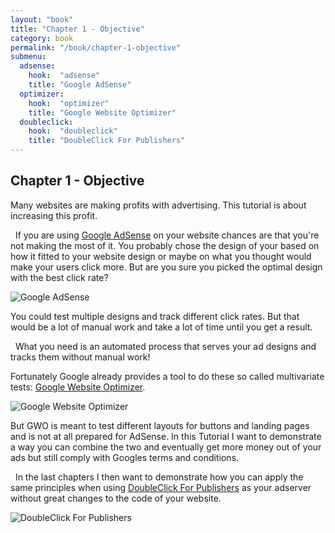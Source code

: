 ```yaml
---
layout: "book"
title: "Chapter 1 - Objective"
category: book
permalink: "/book/chapter-1-objective"
submenu:
  adsense:
    hook:  "adsense"
    title: "Google AdSense"
  optimizer:
    hook:  "optimizer"
    title: "Google Website Optimizer"
  doubleclick:
    hook:  "doubleclick"
    title: "DoubleClick For Publishers"
---
```

## Chapter 1 - Objective

Many websites are making profits with advertising. This tutorial is about increasing this profit.

<a name="adsense">&nbsp;</a>
If you are using [Google AdSense](http://www.google.com/adsense "Google AdSense homepage") on your website chances are that you're not making the most of it.
You probably chose the design of your based on how it fitted to your website design or maybe on what
you thought would make your users click more. But are you sure you picked the optimal design with
the best click rate?

![Google AdSense](/dfpadsenseoptimiser/img/google-adsense-logo.gif "Google AdSense logo")

You could test multiple designs and track different click rates. But that would be a lot of manual
work and take a lot of time until you get a result.

<script type="text/javascript"><!--
google_ad_client = "ca-pub-5588356258460519";
/* first_ad */
google_ad_slot = "3376802008";
google_ad_width = 300;
google_ad_height = 250;
googel_test = "on";
//-->
</script>
<script type="text/javascript"
src="http://pagead2.googlesyndication.com/pagead/show_ads.js">
</script>

<a name="optimizer">&nbsp;</a>
What you need is an automated process that serves your ad designs and tracks them without manual work!

Fortunately Google already provides a tool to do these so called multivariate tests: [Google Website
Optimizer](http://www.google.com/websiteoptimizer "Google Website Optimizer homepage").

![Google Website Optimizer](/dfpadsenseoptimiser/img/google-website-optimizer-logo.gif "Google Website Optimizer logo")

But GWO is meant to test different layouts for buttons and landing pages and is not at all prepared
for AdSense. In this Tutorial I want to demonstrate a way you can combine the two and eventually get
more money out of your ads but still comply with Googles terms and conditions.

<a name="doubleclick">&nbsp;</a>
In the last chapters I then want to demonstrate how you can apply the same principles when using
[DoubleClick For Publishers](http://www.google.com/admanager "DoubleClick For Publishers homepage") as
your adserver without great changes to the code of your website.

![DoubleClick For Publishers](/dfpadsenseoptimiser/img/doubleclick-for-publishers-logo.png "DoubleClick For Publishers logo")
